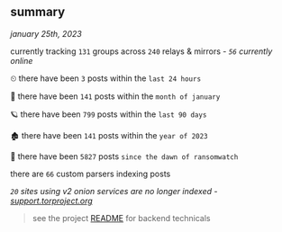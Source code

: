 
## summary
_january 25th, 2023_

currently tracking `131` groups across `240` relays & mirrors - _`56` currently online_

⏲ there have been `3` posts within the `last 24 hours`

🦈 there have been `141` posts within the `month of january`

🪐 there have been `799` posts within the `last 90 days`

🏚 there have been `141` posts within the `year of 2023`

🦕 there have been `5827` posts `since the dawn of ransomwatch`

there are `66` custom parsers indexing posts

_`20` sites using v2 onion services are no longer indexed - [support.torproject.org](https://support.torproject.org/onionservices/v2-deprecation/)_

> see the project [README](https://github.com/joshhighet/ransomwatch#ransomwatch--) for backend technicals
